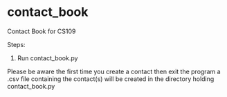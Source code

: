 # contact_book
Contact Book for CS109

Steps:
1. Run contact_book.py

Please be aware the first time you create a contact then exit the program a .csv file containing the contact(s) will be created in the directory holding contact_book.py
